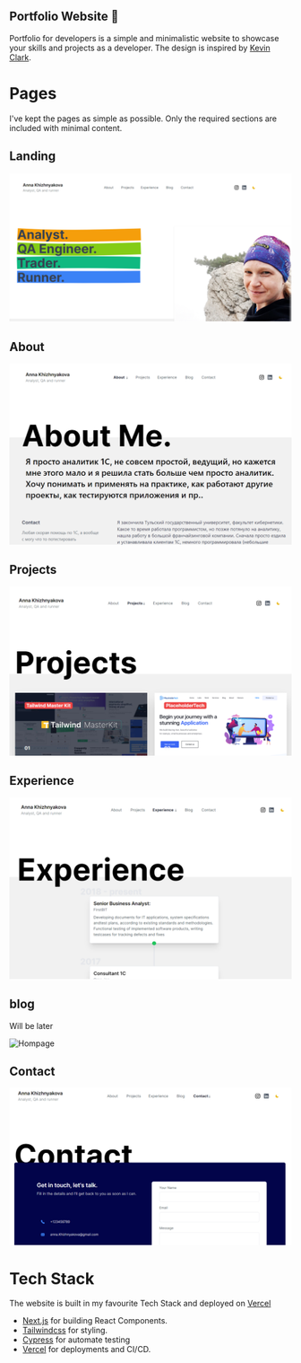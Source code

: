 ## Portfolio Website 💯

Portfolio for developers is a simple and minimalistic website to showcase your skills and projects as a developer. The design is inspired by [Kevin Clark](https://kevinclark.ca).

# Pages

I've kept the pages as simple as possible. Only the required sections are included with minimal content.

## Landing

![Hompage](https://github.com/AnnaKh85/MyPortfolioSite/blob/master/demo-images/home.png)

## About

![Hompage](https://github.com/AnnaKh85/MyPortfolioSite/blob/master/demo-images/about.png)

## Projects

![Hompage](https://github.com/AnnaKh85/MyPortfolioSite/blob/master/demo-images/projects.png)

## Experience

![Hompage](https://github.com/AnnaKh85/MyPortfolioSite/blob/master/demo-images/experience.png)

## blog

Will be later

![Hompage](https:blogpageimage)

## Contact

![Hompage](https://github.com/AnnaKh85/MyPortfolioSite/blob/master/demo-images/contact.png)

# Tech Stack

The website is built in my favourite Tech Stack and deployed on [Vercel](https://vercel.com)

- [Next.js](https://nextjs.org) for building React Components.
- [Tailwindcss](https://tailwindcss.com) for styling.
- [Cypress](https://www.cypress.io/) for automate testing
- [Vercel](https://vercel.com) for deployments and CI/CD.